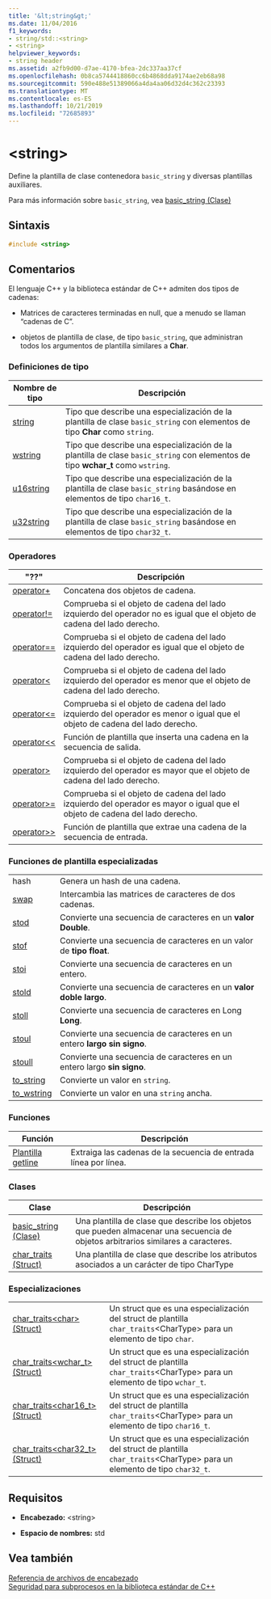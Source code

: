 ```yaml
---
title: '&lt;string&gt;'
ms.date: 11/04/2016
f1_keywords:
- string/std::<string>
- <string>
helpviewer_keywords:
- string header
ms.assetid: a2fb9d00-d7ae-4170-bfea-2dc337aa37cf
ms.openlocfilehash: 0b8ca5744418860cc6b4868dda9174ae2eb68a98
ms.sourcegitcommit: 590e488e51389066a4da4aa06d32d4c362c23393
ms.translationtype: MT
ms.contentlocale: es-ES
ms.lasthandoff: 10/21/2019
ms.locfileid: "72685893"
---
```

# <a name="ltstringgt"></a>&lt;string&gt;

Define la plantilla de clase contenedora `basic_string` y diversas plantillas auxiliares.

Para más información sobre `basic_string`, vea [basic_string (Clase)](../standard-library/basic-string-class.md)

## <a name="syntax"></a>Sintaxis

```cpp
#include <string>
```

## <a name="remarks"></a>Comentarios

El lenguaje C++ y la biblioteca estándar de C++ admiten dos tipos de cadenas:

- Matrices de caracteres terminadas en null, que a menudo se llaman “cadenas de C”.

- objetos de plantilla de clase, de tipo `basic_string`, que administran todos los argumentos de plantilla similares a **Char**.

### <a name="typedefs"></a>Definiciones de tipo

|Nombre de tipo|Descripción|
|-|-|
|[string](../standard-library/string-typedefs.md#string)|Tipo que describe una especialización de la plantilla de clase `basic_string` con elementos de tipo **Char** como `string`.|
|[wstring](../standard-library/string-typedefs.md#wstring)|Tipo que describe una especialización de la plantilla de clase `basic_string` con elementos de tipo **wchar_t** como `wstring`.|
|[u16string](../standard-library/string-typedefs.md#u16string)|Tipo que describe una especialización de la plantilla de clase `basic_string` basándose en elementos de tipo `char16_t`.|
|[u32string](../standard-library/string-typedefs.md#u32string)|Tipo que describe una especialización de la plantilla de clase `basic_string` basándose en elementos de tipo `char32_t`.|

### <a name="operators"></a>Operadores

|"??"|Descripción|
|-|-|
|[operator+](../standard-library/string-operators.md#op_add)|Concatena dos objetos de cadena.|
|[operator!=](../standard-library/string-operators.md#op_neq)|Comprueba si el objeto de cadena del lado izquierdo del operador no es igual que el objeto de cadena del lado derecho.|
|[operator==](../standard-library/string-operators.md#op_eq_eq)|Comprueba si el objeto de cadena del lado izquierdo del operador es igual que el objeto de cadena del lado derecho.|
|[operator<](../standard-library/string-operators.md#op_lt)|Comprueba si el objeto de cadena del lado izquierdo del operador es menor que el objeto de cadena del lado derecho.|
|[operator<=](../standard-library/string-operators.md#op_lt_eq)|Comprueba si el objeto de cadena del lado izquierdo del operador es menor o igual que el objeto de cadena del lado derecho.|
|[operator<\<](../standard-library/string-operators.md#op_lt_lt)|Función de plantilla que inserta una cadena en la secuencia de salida.|
|[operator>](../standard-library/string-operators.md#op_gt)|Comprueba si el objeto de cadena del lado izquierdo del operador es mayor que el objeto de cadena del lado derecho.|
|[operator>=](../standard-library/string-operators.md#op_gt_eq)|Comprueba si el objeto de cadena del lado izquierdo del operador es mayor o igual que el objeto de cadena del lado derecho.|
|[operator>>](../standard-library/string-operators.md#op_gt_gt)|Función de plantilla que extrae una cadena de la secuencia de entrada.|

### <a name="specialized-template-functions"></a>Funciones de plantilla especializadas

|||
|-|-|
|hash|Genera un hash de una cadena.|
|[swap](../standard-library/string-functions.md#swap)|Intercambia las matrices de caracteres de dos cadenas.|
|[stod](../standard-library/string-functions.md#stod)|Convierte una secuencia de caracteres en un **valor Double**.|
|[stof](../standard-library/string-functions.md#stof)|Convierte una secuencia de caracteres en un valor de **tipo float**.|
|[stoi](../standard-library/string-functions.md#stoi)|Convierte una secuencia de caracteres en un entero.|
|[stold](../standard-library/string-functions.md#stold)|Convierte una secuencia de caracteres en un **valor doble largo**.|
|[stoll](../standard-library/string-functions.md#stoll)|Convierte una secuencia de caracteres en Long **Long**.|
|[stoul](../standard-library/string-functions.md#stoul)|Convierte una secuencia de caracteres en un entero **largo sin signo**.|
|[stoull](../standard-library/string-functions.md#stoull)|Convierte una secuencia de caracteres en un entero largo **sin signo**.|
|[to_string](../standard-library/string-functions.md#to_string)|Convierte un valor en `string`.|
|[to_wstring](../standard-library/string-functions.md#to_wstring)|Convierte un valor en una `string` ancha.|

### <a name="functions"></a>Funciones

|Función|Descripción|
|-|-|
|[Plantilla getline](../standard-library/string-functions.md#getline)|Extraiga las cadenas de la secuencia de entrada línea por línea.|

### <a name="classes"></a>Clases

|Clase|Descripción|
|-|-|
|[basic_string (Clase)](../standard-library/basic-string-class.md)|Una plantilla de clase que describe los objetos que pueden almacenar una secuencia de objetos arbitrarios similares a caracteres.|
|[char_traits (Struct)](../standard-library/char-traits-struct.md)|Una plantilla de clase que describe los atributos asociados a un carácter de tipo CharType|

### <a name="specializations"></a>Especializaciones

|||
|-|-|
|[char_traits\<char> (Struct)](../standard-library/char-traits-char-struct.md)|Un struct que es una especialización del struct de plantilla `char_traits`\<CharType> para un elemento de tipo `char`.|
|[char_traits<wchar_t> (Struct)](../standard-library/char-traits-wchar-t-struct.md)|Un struct que es una especialización del struct de plantilla `char_traits`\<CharType> para un elemento de tipo `wchar_t`.|
|[char_traits<char16_t> (Struct)](../standard-library/char-traits-char16-t-struct.md)|Un struct que es una especialización del struct de plantilla `char_traits`\<CharType> para un elemento de tipo `char16_t`.|
|[char_traits<char32_t> (Struct)](../standard-library/char-traits-char32-t-struct.md)|Un struct que es una especialización del struct de plantilla `char_traits`\<CharType> para un elemento de tipo `char32_t`.|

## <a name="requirements"></a>Requisitos

- **Encabezado:** \<string>

- **Espacio de nombres:** std

## <a name="see-also"></a>Vea también

[Referencia de archivos de encabezado](../standard-library/cpp-standard-library-header-files.md)\
[Seguridad para subprocesos en la biblioteca estándar de C++](../standard-library/thread-safety-in-the-cpp-standard-library.md)
